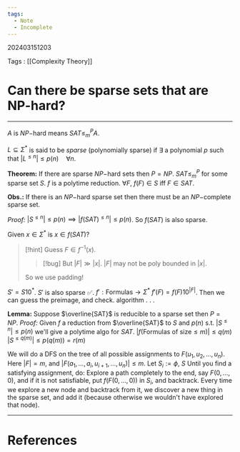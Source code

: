 ```yaml
---
tags:
  - Note
  - Incomplete
---
```

202403151203

Tags : [[Complexity Theory]]
# Can there be sparse sets that are NP-hard?
---
$A$ is $NP-$hard means $SAT\leq_{m}^{P}A$.

$L\subseteq\Sigma^{*}$ is said to be *sparse* (polynomially sparse) if $\exists$ a polynomial $p$ such that $|L^{\leq n}|\leq p(n)\quad \forall n$.

**Theorem:** If there are sparse $NP-$hard sets then $P=NP$.
$SAT\leq_{m}^{P}$ for some sparse set $S$. $f$ is a polytime reduction.
$\forall F$, $f(F)\in S$ iff $F\in SAT$.

**Obs.:** If there is an $NP-$hard sparse set then there must be an $NP-$complete sparse set.

*Proof:* $|S^{\leq n}|\leq p(n)\implies |f(SAT)^{\leq n}|\leq p(n)$.
So $f(SAT)$ is also sparse.

Given $x \in\Sigma^{*}$ is $x \in f(SAT)$?
> [!hint] Guess $F\in f^{-1}(x)$.
> > [!bug] But $|F|\gg |x|$. $|F|$ may not be poly bounded in $|x|$.
> 
> So we use padding!

$S'=S 10^{*}$. $S'$ is also sparse ✅.
$f':\text{Formulas}\to\Sigma^{*}$
$f'(F)=f(F)10^{|F|}$.
Then we can guess the preimage, and check.
algorithm
.
.
.

**Lemma:** Suppose $\overline{SAT}$ is reducible to a sparse set then $P=NP$.
*Proof:* Given $f$ a reduction from $\overline{SAT}$ to $S$ and $p(n)$ s.t. $|S^{\leq n}|\leq p(n)$ we'll give a polytime algo for $SAT$.
$|f(\text{Formulas of size}\leq m)|\leq q(m)$
$|S^{\leq q(m)}|\leq p(q(m))=r(m)$

We will do a DFS on the tree of all possible assignments to $F(u_{1},u_{2},\dots,u_{n})$.
Here $|F|=m$, and $|F(a_{1},\dots,a_{i},u_{i+1},\dots,u_{n})|\leq m$.
Let $S_{i}:=\phi$, $S$
Until you find a satisfying assignment, do:
Explore a path completely to the end, say $F(0,\dots,0)$, and if it is not satisfiable, put $f(F(0,\dots,0))$ in $S_{i}$, and backtrack.
Every time we explore a new node and backtrack from it, we discover a new thing in the sparse set, and add it (because otherwise we wouldn't have explored that node).










---
# References
